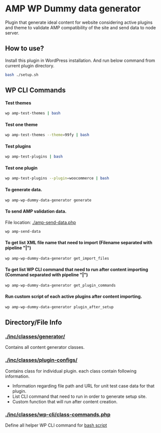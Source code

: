 # AMP WP Dummy data generator
Plugin that generate ideal content for website considering active plugins and theme to validate AMP compatibility of the site and send data to node server.

## How to use?
Install this plugin in WordPress installation. And run below command from current plugin directory.

```bash
bash ./setup.sh
```

## WP CLI Commands

#### Test themes
```bash
wp amp-test-themes | bash
```

#### Test one theme
```bash
wp amp-test-themes --theme=99fy | bash
```

#### Test plugins
```bash
wp amp-test-plugins | bash
```

#### Test one plugin
```bash
wp amp-test-plugins --plugin=woocommerce | bash
```

#### To generate data.
```bash
wp amp-wp-dummy-data-generator generate
```

#### To send AMP validation data.
File location: [./amp-send-data.php](./amp-send-data.php)
```bash
wp amp-send-data
```

#### To get list XML file name that need to import (Filename separated with pipeline "|")
```bash
wp amp-wp-dummy-data-generator get_import_files
```

#### To get list WP CLI command that need to run after content importing (Command separated with pipeline "|")
```bash
wp amp-wp-dummy-data-generator get_plugin_commands
```

#### Run custom script of each active plugins after content importing.
```bash
wp amp-wp-dummy-data-generator plugin_after_setup
```

## Directory/File Info

### [./inc/classes/generator/](./inc/classes/generator/)
Contains all content generator classes.

### [./inc/classes/plugin-configs/](./inc/classes/plugin-configs/)
Contains class for individual plugin. each class contain following information. 
- Information regarding file path and URL for unit test case data for that plugin. 
- List CLI command that need to run in order to generate setup site.
- Custom function that will run after content creation. 

### [./inc/classes/wp-cli/class-commands.php](./inc/classes/wp-cli/class-commands.php)
Define all helper WP CLI command for [bash script](./setup.sh)
